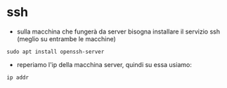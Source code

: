# ssh
* sulla macchina che fungerà da server bisogna installare il servizio ssh (meglio su entrambe le macchine)
```
sudo apt install openssh-server
```
* reperiamo l'ip della macchina server, quindi su essa usiamo:
```
ip addr
```

